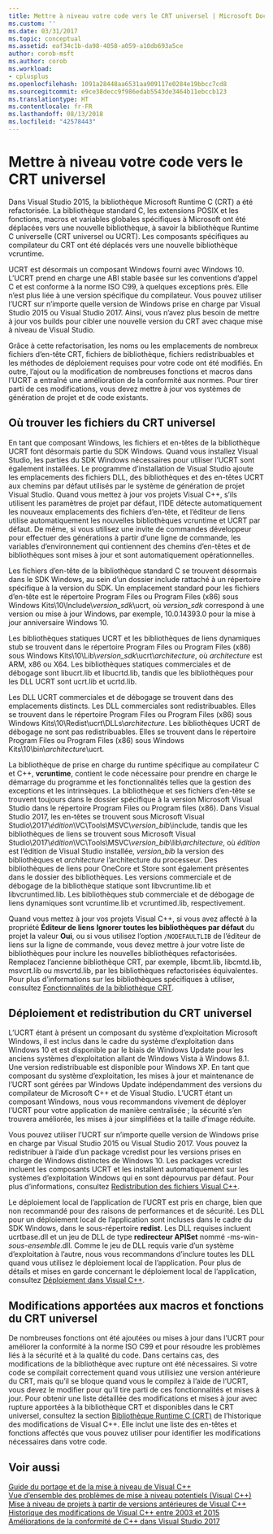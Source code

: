 ```yaml
---
title: Mettre à niveau votre code vers le CRT universel | Microsoft Docs
ms.custom: ''
ms.date: 03/31/2017
ms.topic: conceptual
ms.assetid: eaf34c1b-da98-4058-a059-a10db693a5ce
author: corob-msft
ms.author: corob
ms.workload:
- cplusplus
ms.openlocfilehash: 1091a28448aa6531aa909117e0284e19bbcc7cd8
ms.sourcegitcommit: e9ce38decc9f986edab5543de3464b11ebccb123
ms.translationtype: HT
ms.contentlocale: fr-FR
ms.lasthandoff: 08/13/2018
ms.locfileid: "42578443"
---
```

# <a name="upgrade-your-code-to-the-universal-crt"></a>Mettre à niveau votre code vers le CRT universel

Dans Visual Studio 2015, la bibliothèque Microsoft Runtime C (CRT) a été refactorisée. La bibliothèque standard C, les extensions POSIX et les fonctions, macros et variables globales spécifiques à Microsoft ont été déplacées vers une nouvelle bibliothèque, à savoir la bibliothèque Runtime C universelle (CRT universel ou UCRT). Les composants spécifiques au compilateur du CRT ont été déplacés vers une nouvelle bibliothèque vcruntime.  
  
UCRT est désormais un composant Windows fourni avec Windows 10. L’UCRT prend en charge une ABI stable basée sur les conventions d’appel C et est conforme à la norme ISO C99, à quelques exceptions près. Elle n’est plus liée à une version spécifique du compilateur. Vous pouvez utiliser l’UCRT sur n’importe quelle version de Windows prise en charge par Visual Studio 2015 ou Visual Studio 2017. Ainsi, vous n’avez plus besoin de mettre à jour vos builds pour cibler une nouvelle version du CRT avec chaque mise à niveau de Visual Studio.  
  
Grâce à cette refactorisation, les noms ou les emplacements de nombreux fichiers d’en-tête CRT, fichiers de bibliothèque, fichiers redistribuables et les méthodes de déploiement requises pour votre code ont été modifiés. En outre, l’ajout ou la modification de nombreuses fonctions et macros dans l’UCRT a entraîné une amélioration de la conformité aux normes. Pour tirer parti de ces modifications, vous devez mettre à jour vos systèmes de génération de projet et de code existants.  
  
## <a name="where-to-find-the-universal-crt-files"></a>Où trouver les fichiers du CRT universel

En tant que composant Windows, les fichiers et en-têtes de la bibliothèque UCRT font désormais partie du SDK Windows. Quand vous installez Visual Studio, les parties du SDK Windows nécessaires pour utiliser l’UCRT sont également installées. Le programme d’installation de Visual Studio ajoute les emplacements des fichiers DLL, des bibliothèques et des en-têtes UCRT aux chemins par défaut utilisés par le système de génération de projet Visual Studio. Quand vous mettez à jour vos projets Visual C++, s’ils utilisent les paramètres de projet par défaut, l’IDE détecte automatiquement les nouveaux emplacements des fichiers d’en-tête, et l’éditeur de liens utilise automatiquement les nouvelles bibliothèques vcruntime et UCRT par défaut. De même, si vous utilisez une invite de commandes développeur pour effectuer des générations à partir d’une ligne de commande, les variables d’environnement qui contiennent des chemins d’en-têtes et de bibliothèques sont mises à jour et sont automatiquement opérationnelles.  
  
Les fichiers d’en-tête de la bibliothèque standard C se trouvent désormais dans le SDK Windows, au sein d’un dossier include rattaché à un répertoire spécifique à la version du SDK. Un emplacement standard pour les fichiers d’en-tête est le répertoire Program Files ou Program Files (x86) sous Windows Kits\\10\\Include\\_version_sdk_\\ucrt, où _version_sdk_ correspond à une version ou mise à jour Windows, par exemple, 10.0.14393.0 pour la mise à jour anniversaire Windows 10.   
  
Les bibliothèques statiques UCRT et les bibliothèques de liens dynamiques stub se trouvent dans le répertoire Program Files ou Program Files (x86) sous Windows Kits\\10\\Lib\\_version_sdk_\\ucrt\\_architecture_, où _architecture_ est ARM, x86 ou X64. Les bibliothèques statiques commerciales et de débogage sont libucrt.lib et libucrtd.lib, tandis que les bibliothèques pour les DLL UCRT sont ucrt.lib et ucrtd.lib.  
  
Les DLL UCRT commerciales et de débogage se trouvent dans des emplacements distincts. Les DLL commerciales sont redistribuables. Elles se trouvent dans le répertoire Program Files ou Program Files (x86) sous Windows Kits\\10\\Redist\\ucrt\\DLLs\\_architecture_\. Les bibliothèques UCRT de débogage ne sont pas redistribuables. Elles se trouvent dans le répertoire Program Files ou Program Files (x86) sous Windows Kits\\10\\bin\\_architecture_\\ucrt.   

La bibliothèque de prise en charge du runtime spécifique au compilateur C et C++, **vcruntime**, contient le code nécessaire pour prendre en charge le démarrage du programme et les fonctionnalités telles que la gestion des exceptions et les intrinsèques. La bibliothèque et ses fichiers d’en-tête se trouvent toujours dans le dossier spécifique à la version Microsoft Visual Studio dans le répertoire Program Files ou Program files (x86). Dans Visual Studio 2017, les en-têtes se trouvent sous Microsoft Visual Studio\\2017\\_édition_\\VC\\Tools\\MSVC\\_version_bib_\\include, tandis que les bibliothèques de liens se trouvent sous Microsoft Visual Studio\\2017\\_édition_\\VC\\Tools\\MSVC\\_version_bib_\\lib\\_architecture_, où _édition_ est l’édition de Visual Studio installée, _version_bib_ la version des bibliothèques et _architecture_ l’architecture du processeur. Des bibliothèques de liens pour OneCore et Store sont également présentes dans le dossier des bibliothèques. Les versions commerciale et de débogage de la bibliothèque statique sont libvcruntime.lib et libvcruntimed.lib. Les bibliothèques stub commerciale et de débogage de liens dynamiques sont vcruntime.lib et vcruntimed.lib, respectivement.  
  
Quand vous mettez à jour vos projets Visual C++, si vous avez affecté à la propriété **Éditeur de liens** **Ignorer toutes les bibliothèques par défaut** du projet la valeur **Oui**, ou si vous utilisez l’option `/NODEFAULTLIB` de l’éditeur de liens sur la ligne de commande, vous devez mettre à jour votre liste de bibliothèques pour inclure les nouvelles bibliothèques refactorisées. Remplacez l’ancienne bibliothèque CRT, par exemple, libcmt.lib, libcmtd.lib, msvcrt.lib ou msvcrtd.lib, par les bibliothèques refactorisées équivalentes. Pour plus d’informations sur les bibliothèques spécifiques à utiliser, consultez [Fonctionnalités de la bibliothèque CRT](../c-runtime-library/crt-library-features.md).  
  
## <a name="deployment-and-redistribution-of-the-universal-crt"></a>Déploiement et redistribution du CRT universel
  
L’UCRT étant à présent un composant du système d’exploitation Microsoft Windows, il est inclus dans le cadre du système d’exploitation dans Windows 10 et est disponible par le biais de Windows Update pour les anciens systèmes d’exploitation allant de Windows Vista à Windows 8.1. Une version redistribuable est disponible pour Windows XP. En tant que composant du système d’exploitation, les mises à jour et maintenance de l’UCRT sont gérées par Windows Update indépendamment des versions du compilateur de Microsoft C++ et de Visual Studio. L’UCRT étant un composant Windows, nous vous recommandons vivement de déployer l’UCRT pour votre application de manière centralisée ; la sécurité s’en trouvera améliorée, les mises à jour simplifiées et la taille d’image réduite.  
  
Vous pouvez utiliser l’UCRT sur n’importe quelle version de Windows prise en charge par Visual Studio 2015 ou Visual Studio 2017. Vous pouvez la redistribuer à l’aide d’un package vcredist pour les versions prises en charge de Windows distinctes de Windows 10. Les packages vcredist incluent les composants UCRT et les installent automatiquement sur les systèmes d’exploitation Windows qui en sont dépourvus par défaut. Pour plus d’informations, consultez [Redistribution des fichiers Visual C++](../ide/redistributing-visual-cpp-files.md).  
  
Le déploiement local de l’application de l’UCRT est pris en charge, bien que non recommandé pour des raisons de performances et de sécurité. Les DLL pour un déploiement local de l’application sont incluses dans le cadre du SDK Windows, dans le sous-répertoire **redist**. Les DLL requises incluent ucrtbase.dll et un jeu de DLL de type **redirecteur APISet** nommé -ms-win-_sous-ensemble_.dll. Comme le jeu de DLL requis varie d’un système d’exploitation à l’autre, nous vous recommandons d’inclure toutes les DLL quand vous utilisez le déploiement local de l’application. Pour plus de détails et mises en garde concernant le déploiement local de l’application, consultez [Déploiement dans Visual C++](../ide/deployment-in-visual-cpp.md).  
  
## <a name="changes-to-the-universal-crt-functions-and-macros"></a>Modifications apportées aux macros et fonctions du CRT universel  

De nombreuses fonctions ont été ajoutées ou mises à jour dans l’UCRT pour améliorer la conformité à la norme ISO C99 et pour résoudre les problèmes liés à la sécurité et à la qualité du code. Dans certains cas, des modifications de la bibliothèque avec rupture ont été nécessaires. Si votre code se compilait correctement quand vous utilisiez une version antérieure du CRT, mais qu’il se bloque quand vous le compilez à l’aide de l’UCRT, vous devez le modifier pour qu’il tire parti de ces fonctionnalités et mises à jour. Pour obtenir une liste détaillée des modifications et mises à jour avec rupture apportées à la bibliothèque CRT et disponibles dans le CRT universel, consultez la section [Bibliothèque Runtime C (CRT)](visual-cpp-change-history-2003-2015.md#BK_CRT) de l’historique des modifications de Visual C++. Elle inclut une liste des en-têtes et fonctions affectés que vous pouvez utiliser pour identifier les modifications nécessaires dans votre code.  
  
## <a name="see-also"></a>Voir aussi  

[Guide du portage et de la mise à niveau de Visual C++](visual-cpp-porting-and-upgrading-guide.md)  
[Vue d’ensemble des problèmes de mise à niveau potentiels (Visual C++)](overview-of-potential-upgrade-issues-visual-cpp.md)  
[Mise à niveau de projets à partir de versions antérieures de Visual C++](upgrading-projects-from-earlier-versions-of-visual-cpp.md)  
[Historique des modifications de Visual C++ entre 2003 et 2015](visual-cpp-change-history-2003-2015.md)  
[Améliorations de la conformité de C++ dans Visual Studio 2017](../cpp-conformance-improvements-2017.md)  
